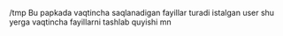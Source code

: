 /tmp Bu papkada vaqtincha saqlanadigan fayillar turadi istalgan user shu yerga vaqtincha fayillarni tashlab quyishi mn